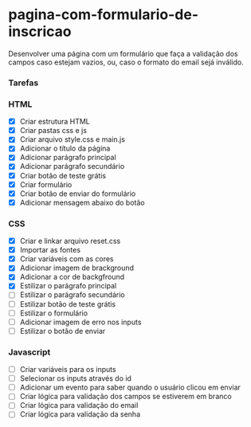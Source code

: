 # pagina-com-formulario-de-inscricao
Desenvolver uma página com um formulário que faça a validação dos campos caso estejam vazios, ou, caso o formato do email sejá inválido. 


### Tarefas 

### HTML

- [X] Criar estrutura HTML
- [X] Criar pastas css e js
- [X] Criar arquivo style.css e main.js
- [X] Adicionar o título da página
- [X] Adicionar parágrafo principal
- [X] Adicionar parágrafo secundário
- [X] Criar botão de teste grátis
- [X] Criar formulário 
- [X] Criar botão de enviar do formulário
- [X] Adicionar mensagem abaixo do botão

### CSS

- [X] Criar e linkar arquivo reset.css
- [X] Importar as fontes
- [X] Criar variáveis com as cores 
- [X] Adicionar imagem de brackground
- [X] Adicionar a cor de backgfround
- [X] Estilizar o parágrafo principal
- [ ] Estilizar o parágrafo secundário
- [ ] Estilizar botão de teste grátis
- [ ] Estilizar o formulário
- [ ] Adicionar imagem de erro nos inputs 
- [ ] Estilizar o botão de enviar

### Javascript

- [ ] Criar variáveis para os inputs
- [ ] Selecionar os inputs através do id
- [ ] Adicionar um evento para saber quando o usuário clicou em enviar
- [ ] Criar lógica para validação dos campos se estiverem em branco
- [ ] Criar lógica para validação do email 
- [ ] Criar lógica para validação da senha
